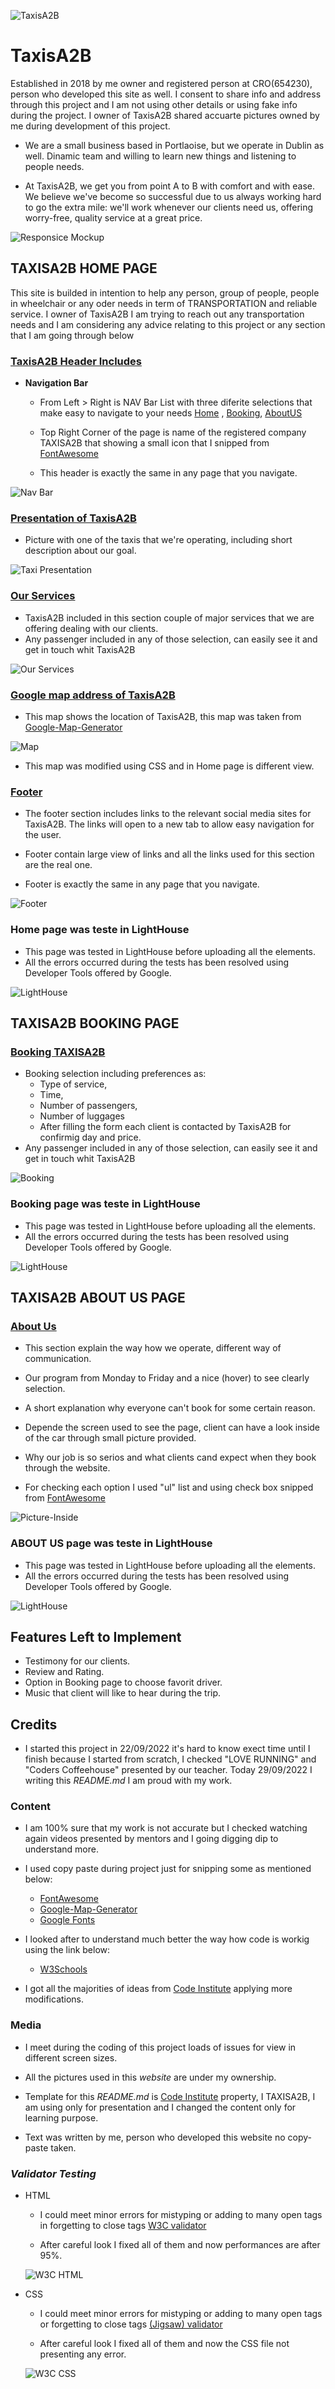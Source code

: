 ![TaxisA2B](/assets/images/taxisa2b.jpg)

# TaxisA2B

Established in 2018 by me owner and registered person at CRO(654230), person who developed this site as well. I consent to share info and address through this project and I am not using other details or using fake info during the project. 
I owner of TaxisA2B shared accuarte pictures owned by me during development of this project.

 - We are a small business based in Portlaoise, but we operate in Dublin as well. Dinamic team and willing to learn new things and listening to people needs.

 - At TaxisA2B, we get you from point A to B with comfort and with ease. We believe we've become so successful due to us always working hard to go the extra mile: we'll work whenever our clients need us, offering worry-free, quality service at a great price. 


![Responsice Mockup]()

## TAXISA2B HOME PAGE 

This site is builded in intention to help any person, group of people, people in wheelchair or any oder needs in term of TRANSPORTATION and reliable service. I owner of TaxisA2B I am trying to reach out any transportation needs and I am considering any advice relating to this project or any section that I am going through below

### <ins>TaxisA2B Header Includes </ins>

- __Navigation Bar__

  - From Left > Right is NAV Bar List with three diferite selections that make easy to navigate to your needs [Home](https://github.com/BGDragos/milestone-project-1/blob/main/index.html) , [Booking](https://github.com/BGDragos/milestone-project-1/blob/main/booking.html), [AboutUS](https://github.com/BGDragos/milestone-project-1/blob/main/about.html)

  - Top Right Corner of the page is name of the registered company TAXISA2B that showing a small icon that I snipped from [FontAwesome](https://fontawesome.com/icons)

  - This header is exactly the same in any page that you navigate.

![Nav Bar](https://github.com/BGDragos/milestone-project-1/blob/main/assets/images/headerT.jpg?raw=true)

### <ins>Presentation of TaxisA2B</ins>

  - Picture with one of the taxis that we're operating, including short description about our goal. 

![Taxi Presentation](https://github.com/BGDragos/milestone-project-1/blob/main/assets/images/taxiGoal.jpg?raw=true)

### <ins>Our Services</ins>

  - TaxisA2B included in this section couple of major services that we are offering dealing with our clients.  
  - Any passenger included in any of those selection, can easily see it and get in touch whit TaxisA2B

![Our Services](https://github.com/BGDragos/milestone-project-1/blob/main/assets/images/seviceTaxi.png?raw=true)

### <ins>Google map address of TaxisA2B</ins>

  - This map shows the location of TaxisA2B, this map was taken from [Google-Map-Generator](https://google-map-generator.com/) 

  ![Map](https://github.com/BGDragos/milestone-project-1/blob/main/assets/images/gogleTaxiMap.jpg?raw=true)

  - This map was modified using CSS and in Home page is different view.  

### <ins>Footer</ins>

  - The footer section includes links to the relevant social media sites for TaxisA2B. The links will open to a new tab to allow easy navigation for the user.

  - Footer contain large view of links and all the links used for this section are the real one.

  - Footer is exactly the same in any page that you navigate.
  
![Footer](https://github.com/BGDragos/milestone-project-1/blob/main/assets/images/footerT.png?raw=true)

### Home page was teste in LightHouse

  - This page was tested in LightHouse before uploading all the elements. 
  - All the errors occurred during the tests has been resolved using Developer Tools offered by Google.

![LightHouse](https://github.com/BGDragos/milestone-project-1/blob/main/assets/images/indexLighthouse.jpg?raw=true)

## TAXISA2B BOOKING PAGE

### <ins>Booking TAXISA2B</ins>

  - Booking selection including preferences as:
    - Type of service,
    - Time, 
    - Number of passengers,
    - Number of luggages
    - After filling the form each client is contacted by TaxisA2B for confirmig day and price.
  - Any passenger included in any of those selection, can easily see it and get in touch whit TaxisA2B

![Booking](https://github.com/BGDragos/milestone-project-1/blob/main/assets/images/bookingTable.png?raw=true)

### Booking page was teste in LightHouse

  - This page was tested in LightHouse before uploading all the elements. 
  - All the errors occurred during the tests has been resolved using Developer Tools offered by Google.

![LightHouse](https://github.com/BGDragos/milestone-project-1/blob/main/assets/images/bookingLighthouse.jpg?raw=true)

## TAXISA2B ABOUT US PAGE 

### <ins>About Us</ins>

- This section explain the way how we operate, different way of communication.
- Our program from Monday to Friday and a nice (hover) to see clearly selection.
- A short explanation why everyone can't book for some certain reason.
- Depende the screen used to see the page, client can have a look inside of the car through small picture provided.
- Why our job is so serios and what clients cand expect when they book through the website.

- For checking each option I used "ul" list and using check box snipped from [FontAwesome](https://fontawesome.com/icons)

![Picture-Inside](https://github.com/BGDragos/milestone-project-1/blob/main/assets/images/aboutT.png?raw=true)

### ABOUT US page was teste in LightHouse

  - This page was tested in LightHouse before uploading all the elements. 
  - All the errors occurred during the tests has been resolved using Developer Tools offered by Google.

![LightHouse](https://github.com/BGDragos/milestone-project-1/blob/main/assets/images/aboutLightHouse.png?raw=true)

## Features Left to Implement

- Testimony for our clients.
- Review and Rating.
- Option in Booking page to choose favorit driver.
- Music that client will like to hear during the trip.
 
## Credits

- I started this project in 22/09/2022 it's hard to know exect time until I finish because I started from scratch, I checked "LOVE RUNNING" and "Coders Coffeehouse" presented by our teacher.
Today 29/09/2022 I writing this <i>README.md</i> I am proud with my work.

### Content

- I am 100% sure that my work is not accurate but I checked watching again videos presented by mentors and I going digging dip to understand more.
- I used copy paste during project just for snipping some as mentioned below:

    - [FontAwesome](https://fontawesome.com/icons)
    - [Google-Map-Generator](https://google-map-generator.com/)
    - [Google Fonts](https://fonts.google.com/)
 
 - I looked after to understand much better the way how code is workig using the link below:
 
    - [W3Schools](https://www.w3schools.com/)

  - I got all the majorities of ideas from [Code Institute](https://codeinstitute.net/) applying more modifications.

### Media

  - I meet during the coding of this project loads of issues for view in different screen sizes.
  
  - All the pictures used in this <i>website</i> are under my ownership.

  - Template for this <i>README.md</i> is [Code Institute](https://codeinstitute.net/) property, I TAXISA2B, I am using only for presentation and I changed the content only for learning purpose.
  - Text was written by me, person who developed this website no copy-paste taken.

### <i> Validator Testing</i>

- HTML
  - I could meet minor errors for mistyping or adding to many open tags in forgetting to close tags [W3C validator](https://validator.w3.org/nu/?doc=https%3A%2F%2Fcode-institute-org.github.io%2Flove-running-2.0%2Findex.html)



  - After careful look I fixed all of them and now performances are after 95%.


  ![W3C HTML](https://github.com/BGDragos/milestone-project-1/blob/main/assets/images/w3chtml.png?raw=true)

- CSS
  - I could meet minor errors for mistyping or adding to many open tags or forgetting to close tags [(Jigsaw) validator](https://jigsaw.w3.org/css-validator/validator?uri=https%3A%2F%2Fvalidator.w3.org%2Fnu%2F%3Fdoc%3Dhttps%253A%252F%252Fcode-institute-org.github.io%252Flove-running-2.0%252Findex.html&profile=css3svg&usermedium=all&warning=1&vextwarning=&lang=en#css)

  - After careful look I fixed all of them and now the CSS file not presenting any error.

  ![W3C CSS](https://github.com/BGDragos/milestone-project-1/blob/main/assets/images/w3ccss.png?raw=true)

